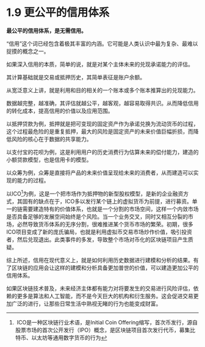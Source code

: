# 1.9 更公平的信用体系

**最公平的信用体系，是无需信用。**

“信用”这个词已经包含着极其丰富的内涵。它可能是人类认识中最为复杂、最难以捉摸的概念之一。

如果深入信用的本质，简单的说，就是对某个主体未来的兑现承诺能力的评估。

其计算基础就是交易或抵押历史，其简单表征是账户余额。

从宽泛意义上讲，就是利用和目的相关的一个账本或多个账本推算出的兑现能力。

数据越完整，越准确，其评估就越公平，越客观，越容易取得共识。从而降低信用的转化成本，提高信用的价值以及应用范围。

以抵押贷款为例，抵押就是把可变现的固定资产作为承诺兑换为流动货币的过程，这个过程最危险的是重复抵押，最大的风险是固定资产的未来价值巨幅折损，而降低风险的核心在于数据的共享能力。

以支付宝的花呗为例，这是利用用户的历史消费行为估算未来的偿付能力，建造的小额贷款模型，也是信用卡的模型。

以众筹为例，众筹是直接将产品的未来价值呈现给未来的消费者，从而建造可以实现的能力的过程。

以ICO[^ICO]为例，这是一个把市场作为抵押物的新型股权模型，是新的企业融资方式，其固有的缺点在于，ICO多以发行某个链上的虚拟货币为前提，进行募资。单一的链需要建造特有的价值体系，也就是一个分割的市场空间，这样一个内敛市场是否具备足够的发展空间始终是个风险。当一个业务交叉，同时又相互分裂的市场，必然导致货币体系的无序分割，很难推进某个货币市场的繁荣。初期，很多ICO项目变成了新的庞氏骗局，也就是利用虚拟币交易市场炒作价值，吸引投资者，然后兑现退出。此类事件的多发，导致整个市场对币化的区块链项目产生质疑。

综上所述，信用在现代意义上，就是如何利用历史数据进行建模和分析的结果。有了区块链的应用会让这样的建模和分析具备更加普世的价值，可以建造更加公平的信用体系。

如果区块链技术普及，未来经济主体都有能力对将要发生的交易进行风险评估，依赖的更多是算法和人工智能，而不是今天巨大的机构和衍生服务。这会促进交易更加广泛的进行，让那些日常生活中熟视无睹的行为也能变成财富。

[^ICO]: ICO是一种区块链行业术语，是Initial Coin Offering缩写，首次币发行，源自股票市场的首次公开发行（IPO）概念，是区块链项目首次发行代币，募集比特币、以太坊等通用数字货币的行为
